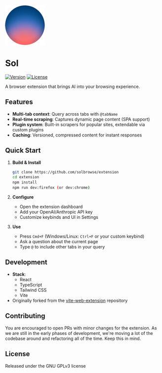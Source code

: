 ![Sol Logo](public/icon-128.png)
# Sol

[![Version](https://img.shields.io/badge/version-0.4.0-blue)](#)
[![License](https://img.shields.io/badge/license-%20%20GNU%20GPLv3%20-blue)](LICENSE)

A browser extension that brings AI into your browsing experience.

## Features
- **Multi-tab context**: Query across tabs with `@tabName`
- **Real-time scraping**: Captures dynamic page content (SPA support)
- **Plugin system**: Built-in scrapers for popular sites, extendable via custom plugins
- **Caching**: Versioned, compressed content for instant responses

## Quick Start

1. **Build & Install**  
   ```bash
   git clone https://github.com/solbrowse/extension
   cd extension
   npm install
   npm run dev:firefox (or dev:chrome)
    ```

2. **Configure**

   * Open the extension dashboard
   * Add your OpenAI/Anthropic API key
   * Customize keybinds and UI in Settings

3. **Use**

   * Press `Cmd+F` (Windows/Linux: `Ctrl+F` or your custom keybind)
   * Ask a question about the current page
   * Type `@` to include other tabs in your query

## Development

* **Stack**: 
    * React
    * TypeScript
    * Tailwind CSS
    * Vite
* Originally forked from the [vite-web-extension](https://github.com/JohnBra/vite-web-extension) repository

## Contributing
You are encouraged to open PRs with minor changes for the extension. As we are still in the early phases of development, we're moving a lot of the codebase around and refactoring all of the time. Keep this in mind.

## License
Released under the GNU GPLv3 license